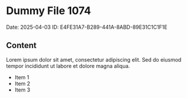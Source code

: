 # Dummy File 1074

Date: 2025-04-03
ID: E4FE31A7-B289-441A-8ABD-89E31C1C1F1E

## Content

Lorem ipsum dolor sit amet, consectetur adipiscing elit.
Sed do eiusmod tempor incididunt ut labore et dolore magna aliqua.

* Item 1
* Item 2
* Item 3

